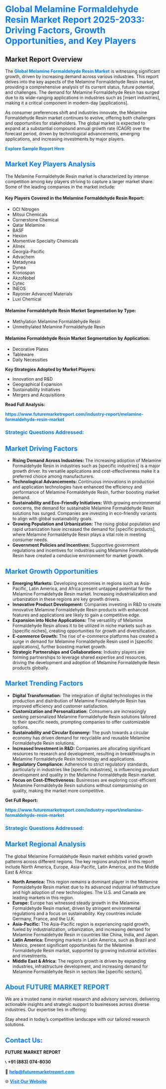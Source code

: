 <h1 style="color: #007BFF;">Global Melamine Formaldehyde Resin Market Report 2025-2033: Driving Factors, Growth Opportunities, and Key Players</h1>

<section id="overview">
<h2>Market Report Overview</h2>
<p>The <a href="https://www.futuremarketreport.com/industry-report/melamine-formaldehyde-resin-market" style="color: #007BFF; text-decoration: none;"><strong>Global Melamine Formaldehyde Resin Market</strong></a> is witnessing significant growth, driven by increasing demand across various industries. This report delves into the key aspects of the Melamine Formaldehyde Resin market, providing a comprehensive analysis of its current status, future potential, and challenges. The demand for Melamine Formaldehyde Resin has surged due to its wide-ranging applications in industries such as [insert industries], making it a critical component in modern-day [applications].</p>
<p>As consumer preferences shift and industries innovate, the Melamine Formaldehyde Resin market continues to evolve, offering both challenges and opportunities for stakeholders. The global market is expected to expand at a substantial compound annual growth rate (CAGR) over the forecast period, driven by technological advancements, emerging applications, and increasing investments by major players.</p>
</section>

<section id="overview">
<p><a href="https://www.futuremarketreport.com/request-sample/reportId=58146" style="color: #007BFF; text-decoration: none;"><strong>Explore Sample Report Here</strong></a></p>
</section>

<section id="key-players">
<h2 style="color: #007BFF;">Market Key Players Analysis</h2>
<p>The Melamine Formaldehyde Resin market is characterized by intense competition among key players striving to capture a larger market share. Some of the leading companies in the market include:</p>
<h4>Key Players Covered in the Melamine Formaldehyde Resin Report:</h4>
<ul><li>OCI Nitrogen</li><li>Mitsui Chemicals</li><li>Cornerstone Chemical</li><li>Qatar Melamine</li><li>BASF</li><li>Hexion</li><li>Momentive Specialty Chemicals</li><li>Allnex</li><li>Georgia-Pacific</li><li>Advachem</li><li>Metadynea</li><li>Dynea</li><li>Kronospan</li><li>AkzoNobel</li><li>Cytec</li><li>INEOS</li><li>Rayonier Advanced Materials</li><li>Luxi Chemical</li></ul>
<h4>Melamine Formaldehyde Resin Market Segmentation by Type:</h4>
<ul><li>Methylation Melamine Formaldehyde Resin</li><li>Unmethylated Melamine Formaldehyde Resin</li></ul>

<h4>Melamine Formaldehyde Resin Market Segmentation by Application:</h4>
<ul><li>Decorative Plates</li><li>Tableware</li><li>Daily Necessities</li></ul>
<p><strong>Key Strategies Adopted by Market Players:</strong></p>
<ul>
<li>Innovation and R&D</li>
<li>Geographical Expansion</li>
<li>Sustainability Initiatives</li>
<li>Mergers and Acquisitions</li>
</ul>
</section>

<section>
<p><strong>Read Full Analysis: </strong></p><a href="https://www.futuremarketreport.com/industry-report/melamine-formaldehyde-resin-market" style="color: #007BFF; text-decoration: none;"><strong>https://www.futuremarketreport.com/industry-report/melamine-formaldehyde-resin-market</strong></a>
<h3 style="color: #007BFF;">Strategic Questions Addressed:</h3>
</section>

<section id="driving-factors">
<h2 style="color: #007BFF;">Market Driving Factors</h2>
<ul>
<li><strong>Rising Demand Across Industries:</strong> The increasing adoption of Melamine Formaldehyde Resin in industries such as [specific industries] is a major growth driver. Its versatile applications and cost-effectiveness make it a preferred choice among manufacturers.</li>
<li><strong>Technological Advancements:</strong> Continuous innovations in production and application technologies have enhanced the efficiency and performance of Melamine Formaldehyde Resin, further boosting market demand.</li>
<li><strong>Sustainability and Eco-Friendly Initiatives:</strong> With growing environmental concerns, the demand for sustainable Melamine Formaldehyde Resin solutions has surged. Companies are investing in eco-friendly variants to align with global sustainability goals.</li>
<li><strong>Growing Population and Urbanization:</strong> The rising global population and rapid urbanization have increased the demand for [specific products], where Melamine Formaldehyde Resin plays a vital role in meeting consumer needs.</li>
<li><strong>Government Policies and Incentives:</strong> Supportive government regulations and incentives for industries using Melamine Formaldehyde Resin have created a conducive environment for market growth.</li>
</ul>
</section>

<section id="growth-opportunities">
<h2 style="color: #007BFF;">Market Growth Opportunities</h2>
<ul>
<li><strong>Emerging Markets:</strong> Developing economies in regions such as Asia-Pacific, Latin America, and Africa present untapped potential for the Melamine Formaldehyde Resin market. Increasing industrialization and urbanization in these regions are key growth drivers.</li>
<li><strong>Innovative Product Development:</strong> Companies investing in R&D to create innovative Melamine Formaldehyde Resin products with enhanced features and applications are likely to gain a competitive edge.</li>
<li><strong>Expansion into Niche Applications:</strong> The versatility of Melamine Formaldehyde Resin allows it to be utilized in niche markets such as [specific niches], creating opportunities for growth and diversification.</li>
<li><strong>E-commerce Growth:</strong> The rise of e-commerce platforms has created a surge in demand for Melamine Formaldehyde Resin used in [specific applications], further boosting market growth.</li>
<li><strong>Strategic Partnerships and Collaborations:</strong> Industry players are forming partnerships to leverage shared expertise and resources, driving the development and adoption of Melamine Formaldehyde Resin products globally.</li>
</ul>
</section>

<section id="trending-factors">
<h2 style="color: #007BFF;">Market Trending Factors</h2>
<ul>
<li><strong>Digital Transformation:</strong> The integration of digital technologies in the production and distribution of Melamine Formaldehyde Resin has improved efficiency and customer satisfaction.</li>
<li><strong>Customization and Personalization:</strong> Consumers are increasingly seeking personalized Melamine Formaldehyde Resin solutions tailored to their specific needs, prompting companies to offer customizable options.</li>
<li><strong>Sustainability and Circular Economy:</strong> The push towards a circular economy has driven demand for recyclable and reusable Melamine Formaldehyde Resin solutions.</li>
<li><strong>Increased Investment in R&D:</strong> Companies are allocating significant resources to research and development, resulting in breakthroughs in Melamine Formaldehyde Resin technology and applications.</li>
<li><strong>Regulatory Compliance:</strong> Adherence to strict regulatory standards, particularly in industries like [specific industries], is influencing product development and quality in the Melamine Formaldehyde Resin market.</li>
<li><strong>Focus on Cost-Effectiveness:</strong> Businesses are exploring cost-efficient Melamine Formaldehyde Resin solutions without compromising on quality, making the market more competitive.</li>
</ul>
</section>

<section>
<p><strong>Get Full Report: </strong></p><a href="https://www.futuremarketreport.com/industry-report/melamine-formaldehyde-resin-market" style="color: #007BFF; text-decoration: none;"><strong>https://www.futuremarketreport.com/industry-report/melamine-formaldehyde-resin-market</strong></a>
<h3 style="color: #007BFF;">Strategic Questions Addressed:</h3>
</section>


<section id="regional-analysis">
<h2 style="color: #007BFF;">Market Regional Analysis</h2>
<p>The global Melamine Formaldehyde Resin market exhibits varied growth patterns across different regions. The key regions analyzed in this report include North America, Europe, Asia-Pacific, Latin America, and the Middle East & Africa:</p>
<ul>
<li><strong>North America:</strong> This region remains a dominant player in the Melamine Formaldehyde Resin market due to its advanced industrial infrastructure and high adoption of new technologies. The U.S. and Canada are leading markets in this region.</li>
<li><strong>Europe:</strong> Europe has witnessed steady growth in the Melamine Formaldehyde Resin market, driven by stringent environmental regulations and a focus on sustainability. Key countries include Germany, France, and the U.K.</li>
<li><strong>Asia-Pacific:</strong> The Asia-Pacific region is experiencing rapid growth, fueled by industrialization, urbanization, and increasing demand for Melamine Formaldehyde Resin in countries like China, India, and Japan.</li>
<li><strong>Latin America:</strong> Emerging markets in Latin America, such as Brazil and Mexico, present significant opportunities for the Melamine Formaldehyde Resin market, supported by growing industrial activities and investments.</li>
<li><strong>Middle East & Africa:</strong> The region’s growth is driven by expanding industries, infrastructure development, and increasing demand for Melamine Formaldehyde Resin in sectors like [specific sectors].</li>
</ul>
</section>

<footer>
<h2 style="color: #007BFF;">About FUTURE MARKET REPORT</h2>
<p>We are a trusted name in market research and advisory services, delivering actionable insights and strategic support to businesses across diverse industries. Our expertise lies in offering:</p>

<p>Stay ahead in today’s competitive landscape with our tailored research solutions.</p>

<h2 style="color: #007BFF;">Contact Us:</h2>
<p><strong>FUTURE MARKET REPORT</strong></p>
<p>📞 <strong>+91 (883) 074-8030</strong></p>
<p>📧 <strong><a href="mailto:help@futuremarketreport.com" style="color: #007BFF;">help@futuremarketreport.com</a></strong></p>
<p>🌐 <strong><a href="https://www.futuremarketreport.com/" style="color: #007BFF;">Visit Our Website</a></strong></p>
</footer>